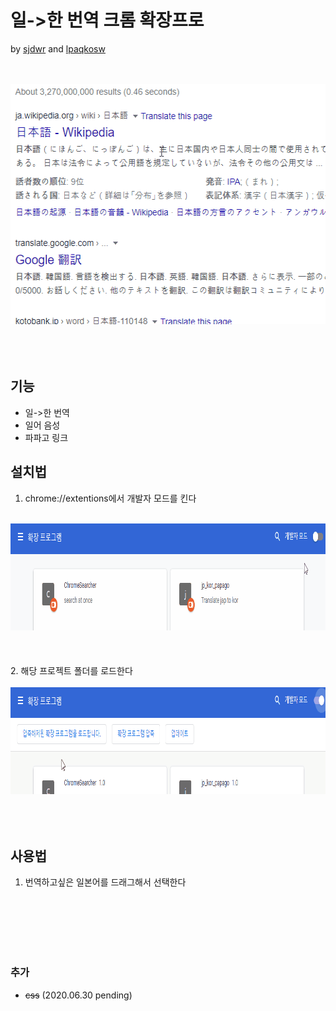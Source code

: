 # 일->한 번역 크롬 확장프로
by <a href='https://github.com/sjdwr'>sjdwr</a> and <a href='https://github.com/lpaqkosw'>lpaqkosw</a>

<br><br>
<img src="https://github.com/lpaqkosw/readmeImages/blob/master/chrome_extension_jp_to_kor/TOP.gif.gif" width="522" height="384">
<br><br><br><br>

## 기능
* 일->한 번역
* 일어 음성
* 파파고 링크

## 설치법
1. chrome://extentions에서 개발자 모드를 킨다 <br><br>
<img src="https://github.com/lpaqkosw/readmeImages/blob/master/chrome_extension_jp_to_kor/devmode.gif" width="946" height="171">
<br><br><br><br>
2. 해당 프로젝트 폴더를 로드한다 <br><br>
<img src="https://github.com/lpaqkosw/readmeImages/blob/master/chrome_extension_jp_to_kor/upload.gif" width="946" height="171">
<br><br><br><br>

## 사용법
1. 번역하고싶은 일본어를 드래그해서 선택한다<br><br>

<br><br><br><br>

### 추가
* <s>css</s> (2020.06.30 pending)

